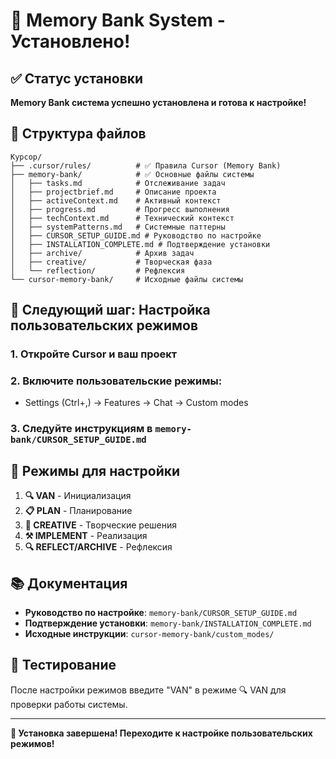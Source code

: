 # 🚀 Memory Bank System - Установлено!

## ✅ Статус установки
**Memory Bank система успешно установлена и готова к настройке!**

## 📁 Структура файлов
```
Курсор/
├── .cursor/rules/          # ✅ Правила Cursor (Memory Bank)
├── memory-bank/            # ✅ Основные файлы системы
│   ├── tasks.md            # Отслеживание задач
│   ├── projectbrief.md     # Описание проекта
│   ├── activeContext.md    # Активный контекст
│   ├── progress.md         # Прогресс выполнения
│   ├── techContext.md      # Технический контекст
│   ├── systemPatterns.md   # Системные паттерны
│   ├── CURSOR_SETUP_GUIDE.md # Руководство по настройке
│   ├── INSTALLATION_COMPLETE.md # Подтверждение установки
│   ├── archive/            # Архив задач
│   ├── creative/           # Творческая фаза
│   └── reflection/         # Рефлексия
└── cursor-memory-bank/     # Исходные файлы системы
```

## 🔧 Следующий шаг: Настройка пользовательских режимов

### 1. Откройте Cursor и ваш проект
### 2. Включите пользовательские режимы:
   - Settings (Ctrl+,) → Features → Chat → Custom modes
### 3. Следуйте инструкциям в `memory-bank/CURSOR_SETUP_GUIDE.md`

## 🎯 Режимы для настройки
1. **🔍 VAN** - Инициализация
2. **📋 PLAN** - Планирование
3. **🎨 CREATIVE** - Творческие решения
4. **⚒️ IMPLEMENT** - Реализация
5. **🔍 REFLECT/ARCHIVE** - Рефлексия

## 📚 Документация
- **Руководство по настройке**: `memory-bank/CURSOR_SETUP_GUIDE.md`
- **Подтверждение установки**: `memory-bank/INSTALLATION_COMPLETE.md`
- **Исходные инструкции**: `cursor-memory-bank/custom_modes/`

## 🧪 Тестирование
После настройки режимов введите "VAN" в режиме 🔍 VAN для проверки работы системы.

---

**🎉 Установка завершена! Переходите к настройке пользовательских режимов!**
